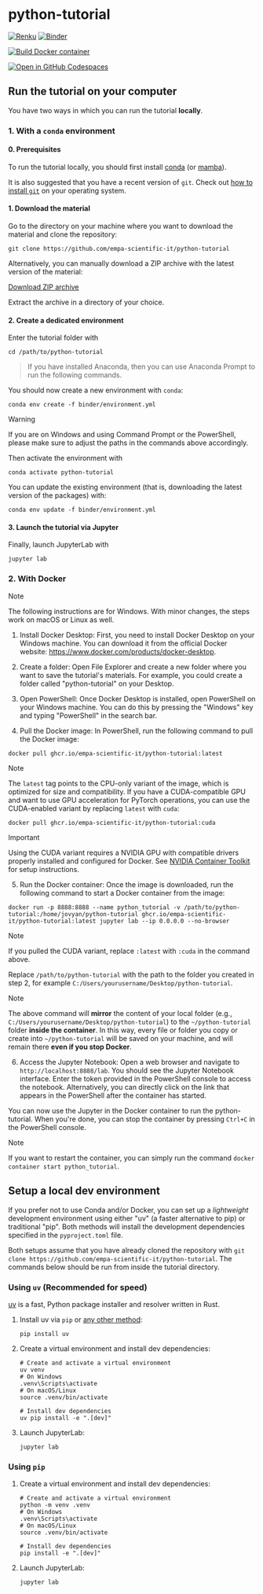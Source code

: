 # python-tutorial

[![Renku](https://renkulab.io/renku-badge.svg)](https://renkulab.io/v2/projects/empa-scientific-it/empa-it-python-tutorial/sessions/01JRT57GABCS15JB5NGNTQVTRB/start)
[![Binder](https://mybinder.org/badge_logo.svg)](https://mybinder.org/v2/gh/empa-scientific-it/python-tutorial.git/main?labpath=00_index.ipynb)

[![Build Docker container](https://github.com/empa-scientific-it/python-tutorial/actions/workflows/docker-build.yml/badge.svg)](https://github.com/empa-scientific-it/python-tutorial/actions/workflows/docker-build.yml)

[![Open in GitHub Codespaces](https://github.com/codespaces/badge.svg)](https://github.com/codespaces/new?hide_repo_select=true&ref=main&repo=593234387)

## Run the tutorial on your computer

You have two ways in which you can run the tutorial **locally**.

### 1. With a `conda` environment

#### 0. Prerequisites

To run the tutorial locally, you should first install [conda](https://docs.conda.io/en/latest/miniconda.html) (or [mamba](https://mamba.readthedocs.io/en/latest/installation/mamba-installation.html)).

It is also suggested that you have a recent version of `git`. Check out [how to install `git`](https://git-scm.com/book/en/v2/Getting-Started-Installing-Git) on your operating system.

#### 1. Download the material

Go to the directory on your machine where you want to download the material and clone the repository:

```console
git clone https://github.com/empa-scientific-it/python-tutorial
```

Alternatively, you can manually download a ZIP archive with the latest version of the material:

[Download ZIP archive](https://github.com/empa-scientific-it/python-tutorial/archive/refs/heads/main.zip)

Extract the archive in a directory of your choice.

#### 2. Create a dedicated environment

Enter the tutorial folder with

```console
cd /path/to/python-tutorial

```

> If you have installed Anaconda, then you can use Anaconda Prompt to run the following commands.

You should now create a new environment with `conda`:

```console
conda env create -f binder/environment.yml
```

> [!WARNING]
>
> If you are on Windows and using Command Prompt or the PowerShell, please make sure to adjust the paths in the commands above accordingly.

Then activate the environment with

```console
conda activate python-tutorial
```

You can update the existing environment (that is, downloading the latest version of the packages) with:

```console
conda env update -f binder/environment.yml
```

#### 3. Launch the tutorial via Jupyter

Finally, launch JupyterLab with

```console
jupyter lab
```

### 2. With Docker

> [!NOTE]
>
> The following instructions are for Windows. With minor changes, the steps work on macOS or Linux as well.

1. Install Docker Desktop: First, you need to install Docker Desktop on your Windows machine. You can download it from the official Docker website: https://www.docker.com/products/docker-desktop.

2. Create a folder: Open File Explorer and create a new folder where you want to save the tutorial's materials. For example, you could create a folder called "python-tutorial" on your Desktop.

3. Open PowerShell: Once Docker Desktop is installed, open PowerShell on your Windows machine. You can do this by pressing the "Windows" key and typing "PowerShell" in the search bar.

4. Pull the Docker image: In PowerShell, run the following command to pull the Docker image:

```console
docker pull ghcr.io/empa-scientific-it/python-tutorial:latest
```

> [!NOTE]
>
> The `latest` tag points to the CPU-only variant of the image, which is optimized for size and compatibility. If you have a CUDA-compatible GPU and want to use GPU acceleration for PyTorch operations, you can use the CUDA-enabled variant by replacing `latest` with `cuda`:
>
> ```console
> docker pull ghcr.io/empa-scientific-it/python-tutorial:cuda
> ```

> [!IMPORTANT]
>
> Using the CUDA variant requires a NVIDIA GPU with compatible drivers properly installed and configured for Docker. See [NVIDIA Container Toolkit](https://docs.nvidia.com/datacenter/cloud-native/container-toolkit/install-guide.html) for setup instructions.

5. Run the Docker container: Once the image is downloaded, run the following command to start a Docker container from the image:

```console
docker run -p 8888:8888 --name python_tutorial -v /path/to/python-tutorial:/home/jovyan/python-tutorial ghcr.io/empa-scientific-it/python-tutorial:latest jupyter lab --ip 0.0.0.0 --no-browser
```

> [!NOTE]
>
> If you pulled the CUDA variant, replace `:latest` with `:cuda` in the command above.

Replace `/path/to/python-tutorial` with the path to the folder you created in step 2, for example `C:/Users/yourusername/Desktop/python-tutorial`.

> [!NOTE]
>
> The above command will **mirror** the content of your local folder (e.g., `C:/Users/yourusername/Desktop/python-tutorial`) to the `~/python-tutorial` folder **inside the container**. In this way, every file or folder you copy or create into `~/python-tutorial` will be saved on your machine, and will remain there **even if you stop Docker**.

6. Access the Jupyter Notebook: Open a web browser and navigate to `http://localhost:8888/lab`. You should see the Jupyter Notebook interface. Enter the token provided in the PowerShell console to access the notebook. Alternatively, you can directly click on the link that appears in the PowerShell after the container has started.

You can now use the Jupyter in the Docker container to run the python-tutorial. When you're done, you can stop the container by pressing `Ctrl+C` in the PowerShell console.

> [!NOTE]
>
> If you want to restart the container, you can simply run the command `docker container start python_tutorial`.

## Setup a local dev environment

If you prefer not to use Conda and/or Docker, you can set up a *lightweight* development environment using either "uv" (a faster alternative to pip) or traditional "pip". Both methods will install the development dependencies specified in the `pyproject.toml` file.

Both setups assume that you have already cloned the repository with `git clone https://github.com/empa-scientific-it/python-tutorial`. The commands below should be run from inside the tutorial directory.

### Using `uv` (Recommended for speed)

[uv](https://github.com/astral-sh/uv) is a fast, Python package installer and resolver written in Rust.

1. Install uv via `pip` or [any other method](https://docs.astral.sh/uv/getting-started/installation/):
   ```console
   pip install uv
   ```

2. Create a virtual environment and install dev dependencies:
   ```console
   # Create and activate a virtual environment
   uv venv
   # On Windows
   .venv\Scripts\activate
   # On macOS/Linux
   source .venv/bin/activate

   # Install dev dependencies
   uv pip install -e ".[dev]"
   ```

3. Launch JupyterLab:
   ```console
   jupyter lab
   ```

### Using `pip`

1. Create a virtual environment and install dev dependencies:
   ```console
   # Create and activate a virtual environment
   python -m venv .venv
   # On Windows
   .venv\Scripts\activate
   # On macOS/Linux
   source .venv/bin/activate

   # Install dev dependencies
   pip install -e ".[dev]"
   ```

2. Launch JupyterLab:
   ```console
   jupyter lab
   ```
